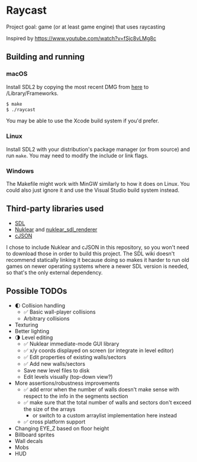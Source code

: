 # Raycast
Project goal: game (or at least game engine) that uses raycasting

Inspired by https://www.youtube.com/watch?v=fSjc8vLMg8c

## Building and running
### macOS
Install SDL2 by copying the most recent DMG from [here](https://github.com/libsdl-org/SDL/releases) to /Library/Frameworks.

```sh
$ make
$ ./raycast
```

You may be able to use the Xcode build system if you'd prefer.

### Linux
Install SDL2 with your distribution's package manager (or from source) and run `make`. You may need to modify the include or link flags.

### Windows
The Makefile might work with MinGW similarly to how it does on Linux. You could also just ignore it and use the Visual Studio build system instead.

## Third-party libraries used
- [SDL](https://www.libsdl.org)
- [Nuklear](https://github.com/Immediate-Mode-UI/Nuklear) and [nuklear_sdl_renderer](https://github.com/Immediate-Mode-UI/Nuklear/blob/master/demo/sdl_renderer/nuklear_sdl_renderer.h)
- [cJSON](https://github.com/DaveGamble/cJSON)

I chose to include Nuklear and cJSON in this repository, so you won't need to download those in order to build this project. The SDL wiki doesn't recommend statically linking it because doing so makes it harder to run old games on newer operating systems where a newer SDL version is needed, so that's the only external dependency. 

## Possible TODOs
- 🌓 Collision handling
	- ✅ Basic wall-player collisions
	- Arbitrary collisions
- Texturing
- Better lighting
- 🌗 Level editing
	- ✅ Nuklear immediate-mode GUI library
	- ✅ x/y coords displayed on screen (or integrate in level editor)
	- ✅ Edit properties of existing walls/sectors
	- ✅ Add new walls/sectors
	- Save new level files to disk
	- Edit levels visually (top-down view?)
- More assertions/robustness improvements
	- ✅ add error when the number of walls doesn't make sense with respect to the info in the segments section
	- ✅ make sure that the total number of walls and sectors don't exceed the size of the arrays
		- or switch to a custom arraylist implementation here instead
	- ✅ cross platform support
- Changing EYE_Z based on floor height
- Billboard sprites
- Wall decals
- Mobs
- HUD
